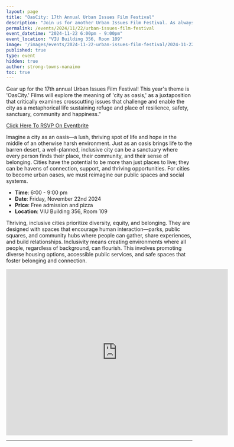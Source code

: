 ```yaml
---
layout: page
title: "OasCity: 17th Annual Urban Issues Film Festival"
description: "Join us for another Urban Issues Film Festival. As always, admission is free and pizza is provided. Enjoy films that focus on promoting diverse housing options, accessible public services, and safe spaces that foster belonging and connection."
permalink: /events/2024/11/22/urban-issues-film-festival
event_datetime: "2024-11-22 6:00pm - 9:00pm"
event_location: "VIU Building 356, Room 109"
image: '/images/events/2024-11-22-urban-issues-film-festival/2024-11-22-urban-issues-film-festival-promo.png'
published: true
type: event
hidden: true
author: strong-towns-nanaimo
toc: true
---
```


Gear up for the 17th annual Urban Issues Film Festival! This year's theme is 'OasCity.' 
Films will explore the meaning of 'city as oasis,' as a juxtaposition that critically examines crosscutting issues that challenge and enable the city as a metaphorical life sustaining refuge and place of resilience, safety, sanctuary, community and happiness."

<div id="sidewalking-victoria-button">
  <a href="https://www.eventbrite.com/e/oascity-17th-annual-urban-issues-film-festival-tickets-1042441248837?aff=ebdssbdestsearch&keep_tld=1">Click Here To RSVP On Eventbrite</a>
  <div class="banner_bg lazy loaded" data-bg="" data-ll-status="entered"></div>
</div>

Imagine a city as an oasis—a lush, thriving spot of life and hope in the middle of an otherwise harsh environment. 
Just as an oasis brings life to the barren desert, a well-planned, inclusive city can be a sanctuary where every person finds their place, their community, and their sense of belonging. 
Cities have the potential to be more than just places to live; they can be havens of connection, support, and thriving opportunities. 
For cities to become urban oases, we must reimagine our public spaces and social systems. 

* **Time**: 6:00 - 9:00 pm
* **Date**: Friday, November 22nd 2024
* **Price**: Free admission and pizza
* **Location**: VIU Building 356, Room 109

Thriving, inclusive cities prioritize diversity, equity, and belonging. 
They are designed with spaces that encourage human interaction—parks, public squares, and community hubs where people can gather, share experiences, and build relationships. 
Inclusivity means creating environments where all people, regardless of background, can flourish. 
This involves promoting diverse housing options, accessible public services, and safe spaces that foster belonging and connection.

<iframe src="https://www.google.com/maps/embed?pb=!1m18!1m12!1m3!1d4345.43737971456!2d-123.9698326225193!3d49.156894279652136!2m3!1f0!2f0!3f0!3m2!1i1024!2i768!4f13.1!3m3!1m2!1s0x5488a3ecd4349d21%3A0xb31f0059fb5e1a97!2sMalaspina%20Theatre!5e1!3m2!1sen!2sca!4v1731171826356!5m2!1sen!2sca" width="600" height="450" style="border:0;" allowfullscreen="" loading="lazy" referrerpolicy="no-referrer-when-downgrade"></iframe>

***